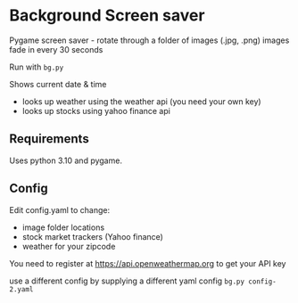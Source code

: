 # Background Screen saver

Pygame screen saver - rotate through a folder of images (.jpg, .png)
images fade in every 30 seconds

Run with `bg.py` 

Shows current date & time
 - looks up weather using the weather api (you need your own key)
 - looks up stocks using yahoo finance api

## Requirements

Uses python 3.10 and pygame.

## Config

Edit config.yaml to change:
 - image folder locations
 - stock market trackers (Yahoo finance)
 - weather for your zipcode

You need to register at https://api.openweathermap.org to get your API key


use a different config by supplying a different yaml config
`bg.py config-2.yaml`

